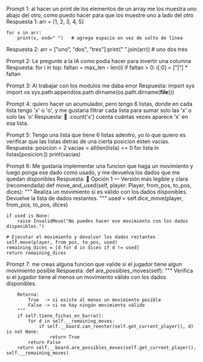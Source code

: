 Prompt 1: al hacer un print de los elementos de un array me los muestra uno abajo del otro, como puedo hacer para que los muestre uno a lado del otro
Respuesta 1:
    arr = [1, 2, 3, 4, 5]

    for x in arr:
        print(x, end=" ")   # agrega espacio en vez de salto de línea

Respuesta 2:
    arr = ["uno", "dos", "tres"]
    print(" ".join(arr))  # uno dos tres



Prompt 2: Le pregunte a la IA como podia hacer para invertir una columna 
Respuesta:
    for i in top:
        faltan = max_len - len(i)
        if faltan > 0:
            i[:0] = ["|"] * faltan 


Prompt 3: Al trabajar con los modulos me daba error
Respuesta:
    import sys
    import os
    sys.path.append(os.path.dirname(os.path.dirname(__file__)))


Prompt 4: quiero hacer un acumulador, pero tengo 6 listas, donde en cada lista tengo 'x' o 'o', y me gustaria filtrar cada lista para sumar solo las 'x' o solo las 'o'
Respuesta: 🧠 .count('x') cuenta cuántas veces aparece 'x' en esa lista.

Prompt 5: Tengo una lista que tiene 6 listas adentro, yo lo que quiero es verificar que las listas detras de una cierta posicion esten vacias. 
Respuesta:
    posicion = 2
    vacias = all(len(lista) == 0 for lista in listas[posicion:])
    print(vacias)

Prompt 6: Me gustaria implementar una funcion que haga un movimiento y luego ponga ese dado como usado, y me devuelva los dados que me quedan disponibles
Respuesta:
🧩 Opción 1 — Versión más legible y clara (recomendada)
def move_and_used(self, player: Player, from_pos, to_pos, dices):
    """
    Realiza un movimiento si es válido con los dados disponibles.
    Devuelve la lista de dados restantes.
    """
    used = self.dice_move(player, from_pos, to_pos, dices)

    if used is None:
        raise InvalidMove("No puedes hacer ese movimiento con los dados disponibles.")

    # Ejecutar el movimiento y devolver los dados restantes
    self.move(player, from_pos, to_pos, used)
    remaining_dices = [d for d in dices if d != used]
    return remaining_dices

Prompt 7: me creas alguna funcion que valide si el jugador tiene algun movimiento posible
Respuesta: 
    def are_possibles_moves(self):
        """
        Verifica si el jugador tiene al menos un movimiento válido con los dados disponibles.

        Retorna:
            True  -> si existe al menos un movimiento posible
            False -> si no hay ningún movimiento válido
        """
        if self.tiene_fichas_en_barra():
            for d in self.__remaining_moves:
                if self.__board.can_reenter(self.get_current_player(), d) is not None:
                    return True
            return False
        return self.__board.are_possibles_moves(self.get_current_player(), self.__remaining_moves)